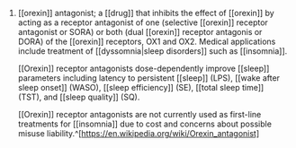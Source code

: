 1. [[orexin]] antagonist; a [[drug]] that inhibits the effect of [[orexin]] by acting as a receptor antagonist of one (selective [[orexin]] receptor antagonist or SORA) or both (dual [[orexin]] receptor antagonis or DORA) of the [[orexin]] receptors, OX1 and OX2. Medical applications include treatment of [[dyssomnia|sleep disorders]] such as [[insomnia]].
   
   [[Orexin]] receptor antagonists dose-dependently improve [[sleep]] parameters including latency to persistent [[sleep]] (LPS), [[wake after sleep onset]] (WASO), [[sleep efficiency]] (SE), [[total sleep time]] (TST), and [[sleep quality]] (SQ).
   
   [[Orexin]] receptor antagonists are not currently used as first-line treatments for [[insomnia]] due to cost and concerns about possible misuse liability.^[https://en.wikipedia.org/wiki/Orexin_antagonist]